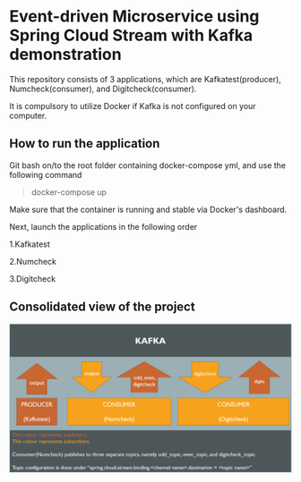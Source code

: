 # Event-driven Microservice using Spring Cloud Stream with Kafka demonstration

This repository consists of 3 applications, which are Kafkatest(producer), Numcheck(consumer), and Digitcheck(consumer). 

It is compulsory to utilize Docker if Kafka is not configured on your computer.

## How to run the application

Git bash on/to the root folder containing docker-compose yml, and use the following command

>docker-compose up

Make sure that the container is running and stable via Docker's dashboard.

Next, launch the applications in the following order

1.Kafkatest

2.Numcheck

3.Digitcheck

## Consolidated view of the project

![Project breakdown](project_breakdown.png)

